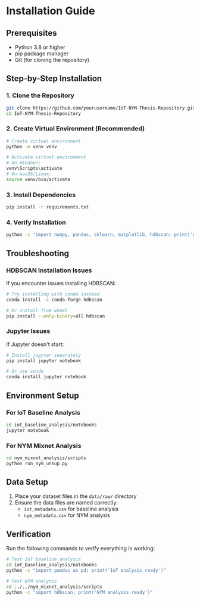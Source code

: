 # Installation Guide

## Prerequisites

- Python 3.8 or higher
- pip package manager
- Git (for cloning the repository)

## Step-by-Step Installation

### 1. Clone the Repository

```bash
git clone https://github.com/yourusername/IoT-NYM-Thesis-Repository.git
cd IoT-NYM-Thesis-Repository
```

### 2. Create Virtual Environment (Recommended)

```bash
# Create virtual environment
python -m venv venv

# Activate virtual environment
# On Windows:
venv\Scripts\activate
# On macOS/Linux:
source venv/bin/activate
```

### 3. Install Dependencies

```bash
pip install -r requirements.txt
```

### 4. Verify Installation

```bash
python -c "import numpy, pandas, sklearn, matplotlib, hdbscan; print('All packages installed successfully!')"
```

## Troubleshooting

### HDBSCAN Installation Issues

If you encounter issues installing HDBSCAN:

```bash
# Try installing with conda instead
conda install -c conda-forge hdbscan

# Or install from wheel
pip install --only-binary=all hdbscan
```

### Jupyter Issues

If Jupyter doesn't start:

```bash
# Install jupyter separately
pip install jupyter notebook

# Or use conda
conda install jupyter notebook
```

## Environment Setup

### For IoT Baseline Analysis

```bash
cd iot_baseline_analysis/notebooks
jupyter notebook
```

### For NYM Mixnet Analysis

```bash
cd nym_mixnet_analysis/scripts
python run_nym_unsup.py
```

## Data Setup

1. Place your dataset files in the `data/raw/` directory
2. Ensure the data files are named correctly:
   - `iot_metadata.csv` for baseline analysis
   - `nym_metadata.csv` for NYM analysis

## Verification

Run the following commands to verify everything is working:

```bash
# Test IoT baseline analysis
cd iot_baseline_analysis/notebooks
python -c "import pandas as pd; print('IoT analysis ready')"

# Test NYM analysis
cd ../../nym_mixnet_analysis/scripts
python -c "import hdbscan; print('NYM analysis ready')"
```
